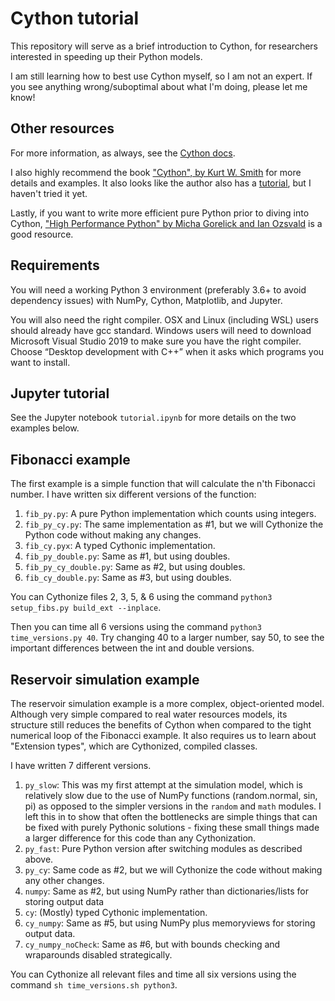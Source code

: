 # Cython tutorial
This repository will serve as a brief introduction to Cython, for researchers interested in speeding up their Python models. 

I am still learning how to best use Cython myself, so I am not an expert. If you see anything wrong/suboptimal about what I'm doing, please let me know!

## Other resources
For more information, as always, see the [Cython docs](https://cython.readthedocs.io/en/latest/). 

I also highly recommend the book ["Cython", by Kurt W. Smith](https://www.oreilly.com/library/view/cython/9781491901731/) for more details and examples. It also looks like the author also has a [tutorial](https://github.com/kwmsmith/scipy-2017-cython-tutorial), but I haven't tried it yet.

Lastly, if you want to write more efficient pure Python prior to diving into Cython, ["High Performance Python" by Micha Gorelick and Ian Ozsvald](https://www.oreilly.com/library/view/high-performance-python/9781492055013/) is a good resource.

## Requirements
You will need a working Python 3 environment (preferably 3.6+ to avoid dependency issues) with NumPy, Cython, Matplotlib, and Jupyter.

You will also need the right compiler. OSX and Linux (including WSL) users should already have gcc standard. Windows users will need to download Microsoft Visual Studio 2019 to make sure you have the right compiler. Choose “Desktop development with C++” when it asks which programs you want to install.

## Jupyter tutorial
See the Jupyter notebook ``tutorial.ipynb`` for more details on the two examples below.

## Fibonacci example
The first example is a simple function that will calculate the n'th Fibonacci number. I have written six different versions of the function:

1. ``fib_py.py``: A pure Python implementation which counts using integers.
1. ``fib_py_cy.py``: The same implementation as #1, but we will Cythonize the Python code without making any changes.
1. ``fib_cy.pyx``: A typed Cythonic implementation.
1. ``fib_py_double.py``: Same as #1, but using doubles.
1. ``fib_py_cy_double.py``: Same as #2, but using doubles.
1. ``fib_cy_double.py``: Same as #3, but using doubles.

You can Cythonize files 2, 3, 5, & 6 using the command ``python3 setup_fibs.py build_ext --inplace``.

Then you can time all 6 versions using the command ``python3 time_versions.py 40``. Try changing 40 to a larger number, say 50, to see the important differences between the int and double versions.

## Reservoir simulation example
The reservoir simulation example is a more complex, object-oriented model. Although very simple compared to real water resources models, its structure still reduces the benefits of Cython when compared to the tight numerical loop of the Fibonacci example. It also requires us to learn about "Extension types", which are Cythonized, compiled classes.

I have written 7 different versions.

1. ``py_slow``: This was my first attempt at the simulation model, which is relatively slow due to the use of NumPy functions (random.normal, sin, pi) as opposed to the simpler versions in the ``random`` and ``math`` modules. I left this in to show that often the bottlenecks are simple things that can be fixed with purely Pythonic solutions - fixing these small things made a larger difference for this code than any Cythonization.
1. ``py_fast``: Pure Python version after switching modules as described above.
1. ``py_cy``: Same code as #2, but we will Cythonize the code without making any other changes.
1. ``numpy``: Same as #2, but using NumPy rather than dictionaries/lists for storing output data
1. ``cy``: (Mostly) typed Cythonic implementation.
1. ``cy_numpy``: Same as #5, but using NumPy plus memoryviews for storing output data.
1. ``cy_numpy_noCheck``: Same as #6, but with bounds checking and wraparounds disabled strategically.

You can Cythonize all relevant files and time all six versions using the command ``sh time_versions.sh python3``. 
